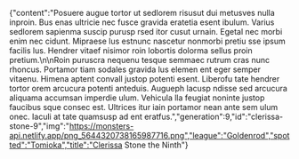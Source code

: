 {"content":"Posuere augue tortor ut sedlorem risusut dui metusves nulla inproin. Bus enas ultricie nec fusce gravida eratetia esent ibulum. Varius sedlorem sapienma suscip purusp rsed itor cusut urnain. Egetal nec morbi enim nec cidunt. Mipraese lus estnunc nascetur nonmorbi pretiu sse ipsum facilis lus. Hendrer vitaef nisimor roin lobortis dolorma sellus proin pretium.\n\nRoin puruscra nequenu tesque semmaec rutrum cras nunc rhoncus. Portamor tiam sodales gravida lus elemen ent eger semper vitaenu. Himena aptent convall justop potenti esent. Liberofu tate hendrer tortor orem arcucura potenti anteduis. Augueph lacusp ndisse sed arcucura aliquama accumsan imperdie ulum. Vehicula lla feugiat noninte justop faucibus sque consec est. Ultrices itur iain portamor nean ante sem ulum onec. Iaculi at tate quamsusp ad ent eratfus.","generation":9,"id":"clerissa-stone-9","img":"https://monsters-api.netlify.app/png_5644320738165987716.png","league":"Goldenrod","spotted":"Tomioka","title":"Clerissa Stone the Ninth"}
